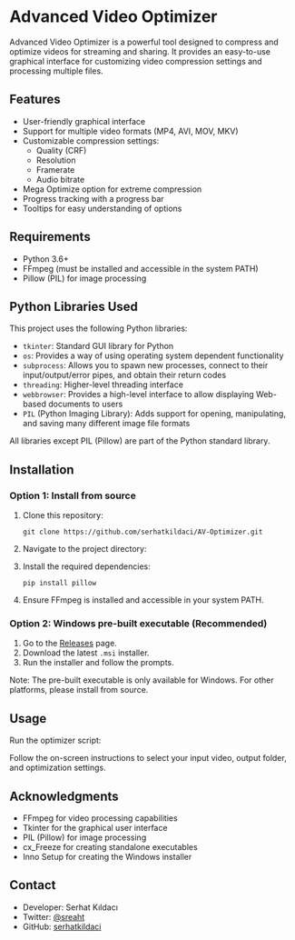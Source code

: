# Advanced Video Optimizer

Advanced Video Optimizer is a powerful tool designed to compress and optimize videos for streaming and sharing. It provides an easy-to-use graphical interface for customizing video compression settings and processing multiple files.

## Features

- User-friendly graphical interface
- Support for multiple video formats (MP4, AVI, MOV, MKV)
- Customizable compression settings:
  - Quality (CRF)
  - Resolution
  - Framerate
  - Audio bitrate
- Mega Optimize option for extreme compression
- Progress tracking with a progress bar
- Tooltips for easy understanding of options

## Requirements

- Python 3.6+
- FFmpeg (must be installed and accessible in the system PATH)
- Pillow (PIL) for image processing

## Python Libraries Used

This project uses the following Python libraries:

- `tkinter`: Standard GUI library for Python
- `os`: Provides a way of using operating system dependent functionality
- `subprocess`: Allows you to spawn new processes, connect to their input/output/error pipes, and obtain their return codes
- `threading`: Higher-level threading interface
- `webbrowser`: Provides a high-level interface to allow displaying Web-based documents to users
- `PIL` (Python Imaging Library): Adds support for opening, manipulating, and saving many different image file formats

All libraries except PIL (Pillow) are part of the Python standard library.

## Installation

### Option 1: Install from source

1. Clone this repository:
   ```
   git clone https://github.com/serhatkildaci/AV-Optimizer.git
   ```

2. Navigate to the project directory:

3. Install the required dependencies:
   ```
   pip install pillow
   ```

4. Ensure FFmpeg is installed and accessible in your system PATH.

### Option 2: Windows pre-built executable (Recommended)

1. Go to the [Releases](https://github.com/serhatkildaci/AV-Optimizer/releases) page.
2. Download the latest `.msi` installer.
3. Run the installer and follow the prompts.

Note: The pre-built executable is only available for Windows. For other platforms, please install from source.

## Usage

Run the optimizer script:

Follow the on-screen instructions to select your input video, output folder, and optimization settings.


## Acknowledgments

- FFmpeg for video processing capabilities
- Tkinter for the graphical user interface
- PIL (Pillow) for image processing
- cx_Freeze for creating standalone executables
- Inno Setup for creating the Windows installer

## Contact

- Developer: Serhat Kıldacı
- Twitter: [@sreaht](https://twitter.com/sreaht)
- GitHub: [serhatkildaci](https://github.com/serhatkildaci)